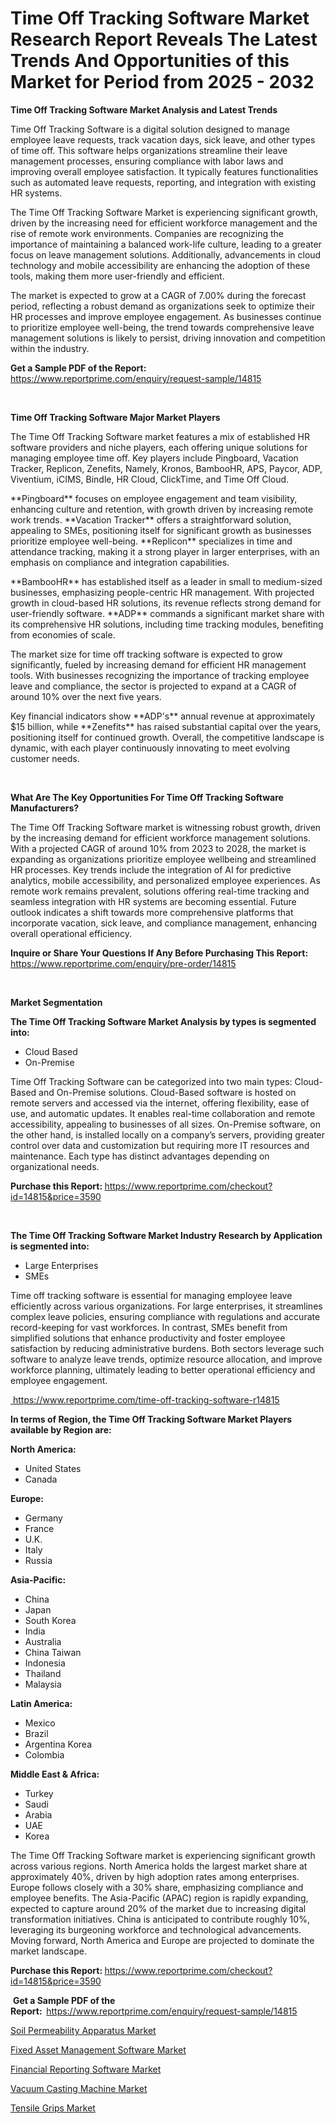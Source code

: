 <p><h1>Time Off Tracking Software Market Research Report Reveals The Latest Trends And Opportunities of this Market for Period from 2025 - 2032</h1></p><p><strong>Time Off Tracking Software Market Analysis and Latest Trends</strong></p>
<p><p>Time Off Tracking Software is a digital solution designed to manage employee leave requests, track vacation days, sick leave, and other types of time off. This software helps organizations streamline their leave management processes, ensuring compliance with labor laws and improving overall employee satisfaction. It typically features functionalities such as automated leave requests, reporting, and integration with existing HR systems.</p><p>The Time Off Tracking Software Market is experiencing significant growth, driven by the increasing need for efficient workforce management and the rise of remote work environments. Companies are recognizing the importance of maintaining a balanced work-life culture, leading to a greater focus on leave management solutions. Additionally, advancements in cloud technology and mobile accessibility are enhancing the adoption of these tools, making them more user-friendly and efficient.</p><p>The market is expected to grow at a CAGR of 7.00% during the forecast period, reflecting a robust demand as organizations seek to optimize their HR processes and improve employee engagement. As businesses continue to prioritize employee well-being, the trend towards comprehensive leave management solutions is likely to persist, driving innovation and competition within the industry.</p></p>
<p><strong>Get a Sample PDF of the Report:&nbsp;</strong> <a href="https://www.reportprime.com/enquiry/request-sample/14815?utm_campaign=2244&utm_medium=2&utm_source=Github&utm_content=ia&utm_term=20032025&utm_id=time-off-tracking-software">https://www.reportprime.com/enquiry/request-sample/14815</a></p>
<p>&nbsp;</p>
<p><strong>Time Off Tracking Software Major Market Players</strong></p>
<p><p>The Time Off Tracking Software market features a mix of established HR software providers and niche players, each offering unique solutions for managing employee time off. Key players include Pingboard, Vacation Tracker, Replicon, Zenefits, Namely, Kronos, BambooHR, APS, Paycor, ADP, Viventium, iCIMS, Bindle, HR Cloud, ClickTime, and Time Off Cloud. </p><p>**Pingboard** focuses on employee engagement and team visibility, enhancing culture and retention, with growth driven by increasing remote work trends. **Vacation Tracker** offers a straightforward solution, appealing to SMEs, positioning itself for significant growth as businesses prioritize employee well-being. **Replicon** specializes in time and attendance tracking, making it a strong player in larger enterprises, with an emphasis on compliance and integration capabilities.</p><p>**BambooHR** has established itself as a leader in small to medium-sized businesses, emphasizing people-centric HR management. With projected growth in cloud-based HR solutions, its revenue reflects strong demand for user-friendly software. **ADP** commands a significant market share with its comprehensive HR solutions, including time tracking modules, benefiting from economies of scale.</p><p>The market size for time off tracking software is expected to grow significantly, fueled by increasing demand for efficient HR management tools. With businesses recognizing the importance of tracking employee leave and compliance, the sector is projected to expand at a CAGR of around 10% over the next five years.</p><p>Key financial indicators show **ADP's** annual revenue at approximately $15 billion, while **Zenefits** has raised substantial capital over the years, positioning itself for continued growth. Overall, the competitive landscape is dynamic, with each player continuously innovating to meet evolving customer needs.</p></p>
<p>&nbsp;</p>
<p><strong>What Are The Key Opportunities For Time Off Tracking Software Manufacturers?</strong></p>
<p><p>The Time Off Tracking Software market is witnessing robust growth, driven by the increasing demand for efficient workforce management solutions. With a projected CAGR of around 10% from 2023 to 2028, the market is expanding as organizations prioritize employee wellbeing and streamlined HR processes. Key trends include the integration of AI for predictive analytics, mobile accessibility, and personalized employee experiences. As remote work remains prevalent, solutions offering real-time tracking and seamless integration with HR systems are becoming essential. Future outlook indicates a shift towards more comprehensive platforms that incorporate vacation, sick leave, and compliance management, enhancing overall operational efficiency.</p></p>
<p><strong>Inquire or Share Your Questions If Any Before Purchasing This Report:</strong> <a href="https://www.reportprime.com/enquiry/pre-order/14815?utm_campaign=2244&utm_medium=2&utm_source=Github&utm_content=ia&utm_term=20032025&utm_id=time-off-tracking-software">https://www.reportprime.com/enquiry/pre-order/14815</a></p>
<p>&nbsp;</p>
<p><strong>Market Segmentation</strong></p>
<p><strong>The Time Off Tracking Software Market Analysis by types is segmented into:</strong></p>
<p><ul><li>Cloud Based</li><li>On-Premise</li></ul></p>
<p><p>Time Off Tracking Software can be categorized into two main types: Cloud-Based and On-Premise solutions. Cloud-Based software is hosted on remote servers and accessed via the internet, offering flexibility, ease of use, and automatic updates. It enables real-time collaboration and remote accessibility, appealing to businesses of all sizes. On-Premise software, on the other hand, is installed locally on a company’s servers, providing greater control over data and customization but requiring more IT resources and maintenance. Each type has distinct advantages depending on organizational needs.</p></p>
<p><strong>Purchase this Report:&nbsp;</strong><a href="https://www.reportprime.com/checkout?id=14815&price=3590&utm_campaign=2244&utm_medium=2&utm_source=Github&utm_content=ia&utm_term=20032025&utm_id=time-off-tracking-software">https://www.reportprime.com/checkout?id=14815&price=3590</a></p>
<p>&nbsp;</p>
<p><strong>The Time Off Tracking Software Market Industry Research by Application is segmented into:</strong></p>
<p><ul><li>Large Enterprises</li><li>SMEs</li></ul></p>
<p><p>Time off tracking software is essential for managing employee leave efficiently across various organizations. For large enterprises, it streamlines complex leave policies, ensuring compliance with regulations and accurate record-keeping for vast workforces. In contrast, SMEs benefit from simplified solutions that enhance productivity and foster employee satisfaction by reducing administrative burdens. Both sectors leverage such software to analyze leave trends, optimize resource allocation, and improve workforce planning, ultimately leading to better operational efficiency and employee engagement.</p></p>
<p><a href="https://www.reportprime.com/time-off-tracking-software-r14815?utm_campaign=2244&utm_medium=2&utm_source=Github&utm_content=ia&utm_term=20032025&utm_id=time-off-tracking-software">&nbsp;https://www.reportprime.com/time-off-tracking-software-r14815</a></p>
<p><strong>In terms of Region, the Time Off Tracking Software Market Players available by Region are:</strong></p>
<p>
    <p> <strong> North America: </strong>
        <ul>
            <li>United States</li>
            <li>Canada</li>
        </ul>
        </p> 
    <p> <strong> Europe: </strong>
        <ul>
            <li>Germany</li>
            <li>France</li>
            <li>U.K.</li>
            <li>Italy</li>
            <li>Russia</li>
        </ul>
        </p> 
    <p> <strong> Asia-Pacific: </strong>
        <ul>
            <li>China</li>
            <li>Japan</li>
            <li>South Korea</li>
            <li>India</li>
            <li>Australia</li>
            <li>China Taiwan</li>
            <li>Indonesia</li>
            <li>Thailand</li>
            <li>Malaysia</li>
        </ul>
        </p> 
    <p> <strong> Latin America: </strong>
        <ul>
            <li>Mexico</li>
            <li>Brazil</li>
            <li>Argentina Korea</li>
            <li>Colombia</li>
        </ul>
        </p> 
    <p> <strong> Middle East & Africa: </strong>
        <ul>
            <li>Turkey</li>
            <li>Saudi</li>
            <li>Arabia</li>
            <li>UAE</li>
            <li>Korea</li>
        </ul>
    </p>
    </p>
<p><p>The Time Off Tracking Software market is experiencing significant growth across various regions. North America holds the largest market share at approximately 40%, driven by high adoption rates among enterprises. Europe follows closely with a 30% share, emphasizing compliance and employee benefits. The Asia-Pacific (APAC) region is rapidly expanding, expected to capture around 20% of the market due to increasing digital transformation initiatives. China is anticipated to contribute roughly 10%, leveraging its burgeoning workforce and technological advancements. Moving forward, North America and Europe are projected to dominate the market landscape.</p></p>
<p><strong>Purchase this Report: </strong><a href="https://www.reportprime.com/checkout?id=14815&price=3590&utm_campaign=2244&utm_medium=2&utm_source=Github&utm_content=ia&utm_term=20032025&utm_id=time-off-tracking-software">https://www.reportprime.com/checkout?id=14815&price=3590</a></p>
<p>&nbsp;<strong>Get a Sample PDF of the Report:&nbsp;&nbsp;</strong><a href="https://www.reportprime.com/enquiry/request-sample/14815?utm_campaign=2244&utm_medium=2&utm_source=Github&utm_content=ia&utm_term=20032025&utm_id=time-off-tracking-software">https://www.reportprime.com/enquiry/request-sample/14815</a></p>
<p><strong></strong></p>
<p><p><a href="https://www.linkedin.com/pulse/comprehensive-soil-permeability-apparatus-market-forecast-nnppc?utm_campaign=2244&utm_medium=2&utm_source=Github&utm_content=ia&utm_term=20032025&utm_id=time-off-tracking-software">Soil Permeability Apparatus Market</a></p><p><a href="https://github.com/yodhafirorae/Market-Research-Report-List-1/blob/main/fixed-asset-management-software-market.md?utm_campaign=2244&utm_medium=2&utm_source=Github&utm_content=ia&utm_term=20032025&utm_id=time-off-tracking-software">Fixed Asset Management Software Market</a></p><p><a href="https://github.com/busamoleankk/Market-Research-Report-List-1/blob/main/financial-reporting-software-market.md?utm_campaign=2244&utm_medium=2&utm_source=Github&utm_content=ia&utm_term=20032025&utm_id=time-off-tracking-software">Financial Reporting Software Market</a></p><p><a href="https://www.linkedin.com/pulse/future-vacuum-casting-machine-latest-trends-development-expected-umkff?utm_campaign=2244&utm_medium=2&utm_source=Github&utm_content=ia&utm_term=20032025&utm_id=time-off-tracking-software">Vacuum Casting Machine Market</a></p><p><a href="https://www.linkedin.com/pulse/tensile-grips-market-growth-outlook-2025-2032-sales-revenue-maiuf?utm_campaign=2244&utm_medium=2&utm_source=Github&utm_content=ia&utm_term=20032025&utm_id=time-off-tracking-software">Tensile Grips Market</a></p></p>